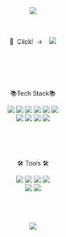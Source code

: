 <div align="center">
	<img src="https://capsule-render.vercel.app/api?type=wave&height=296&color=gradient&text=Realhansukim'%20Github">
</div>
<br>
<br>
<br>
<div align=center>
<a>
 	👀&nbsp; Click!&nbsp;&nbsp;→ &nbsp;&nbsp;   
	<a href="https://www.notion.so/realhansookim/invite/84a7b466ed2b0ebcfb76c2ed61eb6e5d469ab8ab">
		<img src="https://img.shields.io/badge/Notion-000000?style=flat&logo=Notion&logoColor=white"/>
	</a>
</div>
<br>
<br>
<br>
<br>
<br>
<div align=center>
  <p> 📚Tech Stack📚 </p>
</div>
<div align=center>
	<img src="https://img.shields.io/badge/Java-007396?style=flat&logo=Conda-Forge&logoColor=white" />
  	<img src="https://img.shields.io/badge/MySQL-4479A1?style=flat&logo=MySQL&logoColor=white"/>
  	<img src="https://img.shields.io/badge/Oracle-f80000?style=flat&logo=Oracle&logoColor=white"/>
  	<img src="https://img.shields.io/badge/Spring Boot-6DB33F?style=flat&logo=Spring Boot&logoColor=white"/>
	<img src="https://img.shields.io/badge/Gradle-02303A?style=flat&logo=Gradle&logoColor=white"/>
  	<img src="https://img.shields.io/badge/JPA-59666C?style=flat&logo=JPA&logoColor=white"/>
	<br>
	<img src="https://img.shields.io/badge/Tomcat-F8DC75?style=flat&logo=Apache Tomcat&logoColor=white"/>
  	<img src="https://img.shields.io/badge/JavaScript-F7DF1E?style=flat&logo=JavaScript&logoColor=white" />
  	<img src="https://img.shields.io/badge/HTML5-E34F26?style=flat&logo=HTML5&logoColor=white"/>
	<img src="https://img.shields.io/badge/CSS-1572B6?style=flat&logo=CSS3&log#4FC08DoColor=white"/>
</div>
<br>
<br>
<br>
<br>
<div align=center>
	<p> 🛠 Tools 🛠<p>
</div>
<div align=center>
	<img src="https://img.shields.io/badge/Eclipse%20IDE-2C2255?style=flat&logo=EclipseIDE&logoColor=white" />
	<img src="https://img.shields.io/badge/VS%20Code-007ACC?style=flat&logo=VisualStudioCode&logoColor=white" />
	<img src="https://img.shields.io/badge/DBeaver-885630?style=flat&logo=DBeaver&logoColor=white"/>
	<img src="https://img.shields.io/badge/Postman-FF6C37?style=flat&logo=Postman&logoColor=white"/>
	<br>
	<img src="https://img.shields.io/badge/Notion-000000?style=flat&logo=Notion&logoColor=white"/>
  	<img src="https://img.shields.io/badge/GitHub-181717?style=flat&logo=GitHub&logoColor=white"/>
</div>
<br>
<br>
<br>
<br>
<div align=center>
	<img src="https://github-readme-stats.vercel.app/api/top-langs/?username=realhansukim&layout=compact">
</div>
